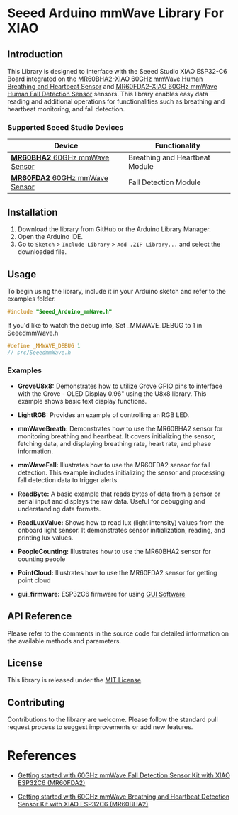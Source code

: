 # Seeed Arduino mmWave Library For XIAO

## Introduction

This Library is designed to interface with the Seeed Studio XIAO ESP32-C6 Board integrated on the [MR60BHA2-XIAO 60GHz mmWave Human Breathing and Heartbeat Sensor](https://www.seeedstudio.com/MR60BHA2-60GHz-mmWave-Sensor-Breathing-and-Heartbeat-Module-p-5945.html) and [MR60FDA2-XIAO 60GHz mmWave Human Fall Detection Sensor](https://www.seeedstudio.com/MR60FDA2-60GHz-mmWave-Sensor-Fall-Detection-Module-p-5946.html)  sensors. This library enables easy data reading and additional operations for functionalities such as breathing and heartbeat monitoring, and fall detection.

### Supported Seeed Studio Devices

| Device                           | Functionality                  |
| -------------------------------- | ------------------------------ |
| [**MR60BHA2** 60GHz mmWave Sensor](https://www.seeedstudio.com/MR60BHA2-60GHz-mmWave-Sensor-Breathing-and-Heartbeat-Module-p-5945.html) | Breathing and Heartbeat Module |
| [**MR60FDA2** 60GHz mmWave Sensor](https://www.seeedstudio.com/MR60FDA2-60GHz-mmWave-Sensor-Fall-Detection-Module-p-5946.html) | Fall Detection Module          |

## Installation

1. Download the library from GitHub or the Arduino Library Manager.
2. Open the Arduino IDE.
3. Go to `Sketch` > `Include Library` > `Add .ZIP Library...` and select the downloaded file.

## Usage

To begin using the library, include it in your Arduino sketch and refer to the examples folder.

```cpp
#include "Seeed_Arduino_mmWave.h"
```

If you'd like to watch the debug info, Set _MMWAVE_DEBUG to 1 in SeeedmmWave.h

```cpp
#define _MMWAVE_DEBUG 1
// src/SeeedmmWave.h
```

### Examples

- **GroveU8x8:** Demonstrates how to utilize Grove GPIO pins to interface with the Grove - OLED Display 0.96" using the U8x8 library. This example shows basic text display functions.

- **LightRGB:** Provides an example of controlling an RGB LED.

- **mmWaveBreath:** Demonstrates how to use the MR60BHA2 sensor for monitoring breathing and heartbeat. It covers initializing the sensor, fetching data, and displaying breathing rate, heart rate, and phase information.

- **mmWaveFall:** Illustrates how to use the MR60FDA2 sensor for fall detection. This example includes initializing the sensor and processing fall detection data to trigger alerts.

- **ReadByte:** A basic example that reads bytes of data from a sensor or serial input and displays the raw data. Useful for debugging and understanding data formats.

- **ReadLuxValue:** Shows how to read lux (light intensity) values from the onboard light sensor. It demonstrates sensor initialization, reading, and printing lux values.

- **PeopleCounting:** Illustrates how to use the MR60BHA2 sensor for counting people

- **PointCloud:** Illustrates how to use the MR60FDA2 sensor for getting point cloud

- **gui_firmware:** ESP32C6 firmware for using [GUI Software](https://wiki.seeedstudio.com/getting_started_with_mr60fda2_mmwave_kit/#resources)
## API Reference

Please refer to the comments in the source code for detailed information on the available methods and parameters.

## License

This library is released under the [MIT License](https://github.com/love4yzp/Seeed-mmWave-library/blob/main/LICENSE).

## Contributing
Contributions to the library are welcome. Please follow the standard pull request process to suggest improvements or add new features.

# References
- [Getting started with 60GHz mmWave Fall Detection Sensor Kit with XIAO ESP32C6 (MR60FDA2)](https://wiki.seeedstudio.com/getting_started_with_mr60fda2_mmwave_kit/)

- [Getting started with 60GHz mmWave Breathing and Heartbeat Detection Sensor Kit with XIAO ESP32C6 (MR60BHA2)](https://wiki.seeedstudio.com/getting_started_with_mr60bha2_mmwave_kit/)